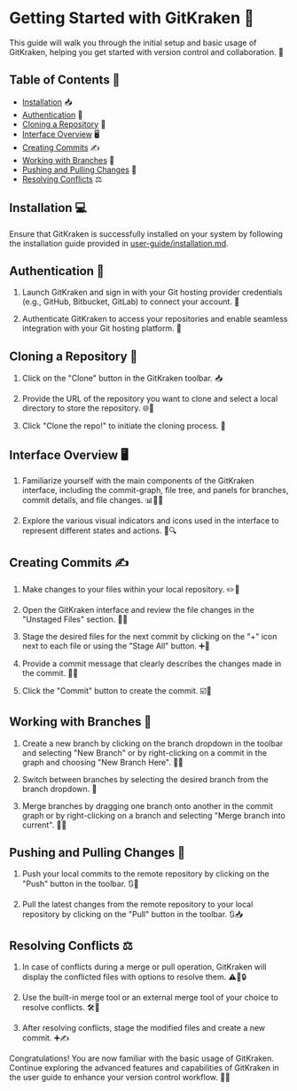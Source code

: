 # Getting Started with GitKraken 🐙

This guide will walk you through the initial setup and basic usage of GitKraken, helping you get started with version control and collaboration. 👣

## Table of Contents 📑

- [Installation](#installation) 📥
- [Authentication](#authentication) 🔐
- [Cloning a Repository](#cloning-a-repository) 📂
- [Interface Overview](#interface-overview) 🖥️
- [Creating Commits](#creating-commits) ✍️
- [Working with Branches](#working-with-branches) 🌿
- [Pushing and Pulling Changes](#pushing-and-pulling-changes) 🔄
- [Resolving Conflicts](#resolving-conflicts) ⚖️

## Installation 💻

Ensure that GitKraken is successfully installed on your system by following the installation guide provided in [user-guide/installation.md](installation.md).

## Authentication 🔐

1. Launch GitKraken and sign in with your Git hosting provider credentials (e.g., GitHub, Bitbucket, GitLab) to connect your account. 👥

2. Authenticate GitKraken to access your repositories and enable seamless integration with your Git hosting platform. 🔑

## Cloning a Repository 📂

1. Click on the "Clone" button in the GitKraken toolbar. 📥

2. Provide the URL of the repository you want to clone and select a local directory to store the repository. 🌐📁

3. Click "Clone the repo!" to initiate the cloning process. 🚀

## Interface Overview 🖥️

1. Familiarize yourself with the main components of the GitKraken interface, including the commit-graph, file tree, and panels for branches, commit details, and file changes. 📊🌳📝

2. Explore the various visual indicators and icons used in the interface to represent different states and actions. 🌈🔍

## Creating Commits ✍️

1. Make changes to your files within your local repository. ✏️📂

2. Open the GitKraken interface and review the file changes in the "Unstaged Files" section. 📝🔄

3. Stage the desired files for the next commit by clicking on the "+" icon next to each file or using the "Stage All" button. ➕📎

4. Provide a commit message that clearly describes the changes made in the commit. 📝💬

5. Click the "Commit" button to create the commit. ☑️🚀

## Working with Branches 🌿

1. Create a new branch by clicking on the branch dropdown in the toolbar and selecting "New Branch" or by right-clicking on a commit in the graph and choosing "New Branch Here". 🌱➕

2. Switch between branches by selecting the desired branch from the branch dropdown. 🔀

3. Merge branches by dragging one branch onto another in the commit graph or by right-clicking on a branch and selecting "Merge branch into current". 🔄🔗

## Pushing and Pulling Changes 🔄

1. Push your local commits to the remote repository by clicking on the "Push" button in the toolbar. 🔃🚀

2. Pull the latest changes from the remote repository to your local repository by clicking on the "Pull" button in the toolbar. 🔃📥

## Resolving Conflicts ⚖️

1. In case of conflicts during a merge or pull operation, GitKraken will display the conflicted files with options to resolve them. ⚠️🔀🔒

2. Use the built-in merge tool or an external merge tool of your choice to resolve conflicts. 🛠️🔧

3. After resolving conflicts, stage the modified files and create a new commit. ➕✍️

Congratulations! You are now familiar with the basic usage of GitKraken. Continue exploring the advanced features and capabilities of GitKraken in the user guide to enhance your version control workflow. 👏🎉
